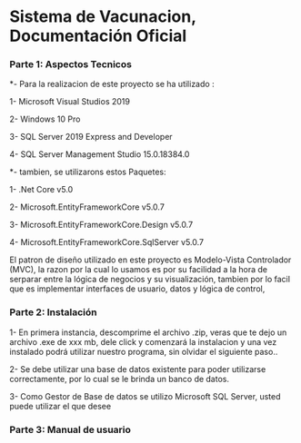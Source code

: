# Sistema de Vacunacion, Documentación Oficial #

### Parte 1: Aspectos Tecnicos

*- Para la realizacion de este proyecto se ha utilizado :

1- Microsoft Visual Studios 2019

2- Windows 10 Pro

3- SQL Server 2019 Express and Developer

4- SQL Server Management Studio	15.0.18384.0

*- tambien, se utilizarons estos Paquetes:

1- .Net Core v5.0

2- Microsoft.EntityFrameworkCore v5.0.7

3- Microsoft.EntityFrameworkCore.Design v5.0.7

4- Microsoft.EntityFrameworkCore.SqlServer v5.0.7

El patron de diseño utilizado en este proyecto es Modelo-Vista Controlador (MVC), la razon por la cual lo usamos es por su facilidad a la hora de serparar entre la lógica de negocios y su visualización, tambien por lo facil que es implementar interfaces de usuario, datos y lógica de control, 

### Parte 2: Instalación

1- En primera instancia, descomprime el archivo .zip, veras que te dejo un archivo .exe de xxx mb, dele click y comenzará la instalacion y una vez instalado podrá utilizar nuestro programa, sin olvidar el siguiente paso..

2- Se debe utilizar una base de datos existente para poder utilizarse correctamente, por lo cual se le brinda un banco de datos. 

3- Como Gestor de Base de datos se utilizo Microsoft SQL Server, usted puede utilizar el que desee

### Parte 3: Manual de usuario
  




